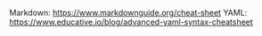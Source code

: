 Markdown: https://www.markdownguide.org/cheat-sheet
YAML: https://www.educative.io/blog/advanced-yaml-syntax-cheatsheet
